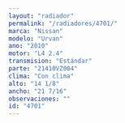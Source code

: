```yaml
---
layout: "radiador"
permalink: "/radiadores/4701/"
marca: "Nissan"
modelo: "Urvan"
ano: "2010"
motor: "L4 2.4"
transmision: "Estándar"
parte: "21410VZ004"
clima: "Con clima"
alto: "14 1/8"
ancho: "21 7/16"
observaciones: ""
id: "4701"
---
```


